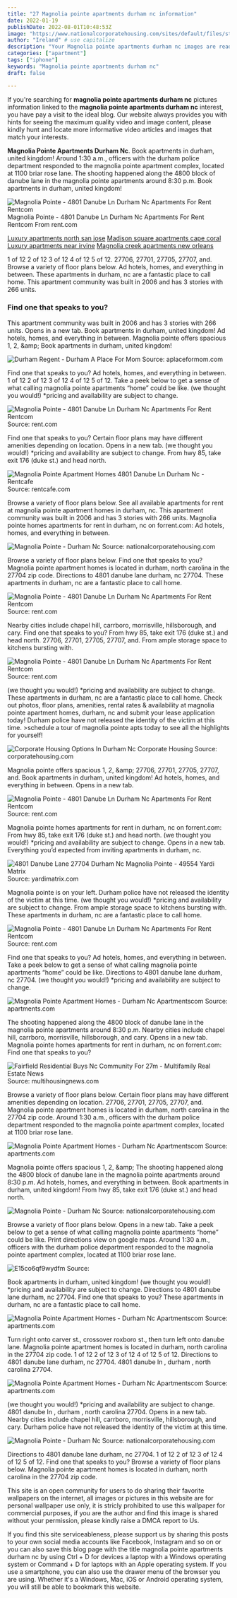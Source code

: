 ```yaml
---
title: "27 Magnolia pointe apartments durham nc information"
date: 2022-01-19
publishDate: 2022-08-01T10:48:53Z
image: "https://www.nationalcorporatehousing.com/sites/default/files/styles/768x500/public/properties/4e26f220d91bc921.jpg?itok=FZbuFO8L"
author: "Ireland" # use capitalize
description: "Your Magnolia pointe apartments durham nc images are ready. Magnolia pointe apartments durham nc are a topic that is being searched for and liked by netizens now. You can Download the Magnolia pointe apartments durham nc files here. Get all royalty-free images."
categories: ["apartment"]
tags: ["iphone"]
keywords: "Magnolia pointe apartments durham nc"
draft: false

---
```


If you're searching for **magnolia pointe apartments durham nc** pictures information linked to the **magnolia pointe apartments durham nc** interest, you have pay a visit to the ideal  blog.  Our website always  provides you with  hints  for seeing  the maximum  quality video and image  content, please kindly hunt and locate more informative video articles and images  that match your interests.

**Magnolia Pointe Apartments Durham Nc**. Book apartments in durham, united kingdom! Around 1:30 a.m., officers with the durham police department responded to the magnolia pointe apartment complex, located at 1100 briar rose lane. The shooting happened along the 4800 block of danube lane in the magnolia pointe apartments around 8:30 p.m. Book apartments in durham, united kingdom!

![Magnolia Pointe - 4801 Danube Ln Durham Nc Apartments For Rent Rentcom](https://rentpath-res.cloudinary.com/$img_current/t_3x2_jpg_xl/t_unpaid/b7622a9e29120b3e96a29f51860580d3 "Magnolia Pointe - 4801 Danube Ln Durham Nc Apartments For Rent Rentcom")
Magnolia Pointe - 4801 Danube Ln Durham Nc Apartments For Rent Rentcom From rent.com

[Luxury apartments north san jose](/luxury-apartments-north-san-jose/)
[Madison square apartments cape coral](/madison-square-apartments-cape-coral/)
[Luxury apartments near irvine](/luxury-apartments-near-irvine/)
[Magnolia creek apartments new orleans](/magnolia-creek-apartments-new-orleans/)

1 of 12 2 of 12 3 of 12 4 of 12 5 of 12. 27706, 27701, 27705, 27707, and. Browse a variety of floor plans below. Ad hotels, homes, and everything in between. These apartments in durham, nc are a fantastic place to call home. This apartment community was built in 2006 and has 3 stories with 266 units.

### Find one that speaks to you?

This apartment community was built in 2006 and has 3 stories with 266 units. Opens in a new tab. Book apartments in durham, united kingdom! Ad hotels, homes, and everything in between. Magnolia pointe offers spacious 1, 2, &amp;amp; Book apartments in durham, united kingdom!


![Durham Regent - Durham A Place For Mom](https://www.aplaceformom.com/a-place-for-mom/image/upload/t_web_apfm_community_thumbnails/apfm-web-api/828352 "Durham Regent - Durham A Place For Mom")
Source: aplaceformom.com

Find one that speaks to you? Ad hotels, homes, and everything in between. 1 of 12 2 of 12 3 of 12 4 of 12 5 of 12. Take a peek below to get a sense of what calling magnolia pointe apartments “home” could be like. (we thought you would!) *pricing and availability are subject to change.

![Magnolia Pointe - 4801 Danube Ln Durham Nc Apartments For Rent Rentcom](https://rentpath-res.cloudinary.com/$img_current/t_3x2_jpg_xl/t_unpaid/961cf22b2ebfdad62d0a43366340eb9c "Magnolia Pointe - 4801 Danube Ln Durham Nc Apartments For Rent Rentcom")
Source: rent.com

Find one that speaks to you? Certain floor plans may have different amenities depending on location. Opens in a new tab. (we thought you would!) *pricing and availability are subject to change. From hwy 85, take exit 176 (duke st.) and head north.

![Magnolia Pointe Apartment Homes 4801 Danube Ln Durham Nc - Rentcafe](https://cdngeneral.rentcafe.com/dmslivecafe/2/97184/Exterior%20at%20Magnolia%20Pointe.jpg?crop=%280%2C0%2C300%2C218%29&amp;cropxunits=300&amp;cropyunits=218&amp;width=350&amp;mode=pad&amp;bgcolor=333333&amp;quality=80 "Magnolia Pointe Apartment Homes 4801 Danube Ln Durham Nc - Rentcafe")
Source: rentcafe.com

Browse a variety of floor plans below. See all available apartments for rent at magnolia pointe apartment homes in durham, nc. This apartment community was built in 2006 and has 3 stories with 266 units. Magnolia pointe homes apartments for rent in durham, nc on forrent.com: Ad hotels, homes, and everything in between.

![Magnolia Pointe - Durham Nc](https://www.nationalcorporatehousing.com/sites/default/files/styles/768x500/public/properties/4e26f1dd1b671524.jpg?itok=1IeJpQ6i "Magnolia Pointe - Durham Nc")
Source: nationalcorporatehousing.com

Browse a variety of floor plans below. Find one that speaks to you? Magnolia pointe apartment homes is located in durham, north carolina in the 27704 zip code. Directions to 4801 danube lane durham, nc 27704. These apartments in durham, nc are a fantastic place to call home.

![Magnolia Pointe - 4801 Danube Ln Durham Nc Apartments For Rent Rentcom](https://rentpath-res.cloudinary.com/$img_current/t_3x2_jpg_xl/t_unpaid/a8b7c4fbe81249f5fdf6e049275f94ad "Magnolia Pointe - 4801 Danube Ln Durham Nc Apartments For Rent Rentcom")
Source: rent.com

Nearby cities include chapel hill, carrboro, morrisville, hillsborough, and cary. Find one that speaks to you? From hwy 85, take exit 176 (duke st.) and head north. 27706, 27701, 27705, 27707, and. From ample storage space to kitchens bursting with.

![Magnolia Pointe - 4801 Danube Ln Durham Nc Apartments For Rent Rentcom](https://rentpath-res.cloudinary.com/$img_current/t_3x2_jpg_xl/t_unpaid/3758e7df663ff9780fd7014a1269355c "Magnolia Pointe - 4801 Danube Ln Durham Nc Apartments For Rent Rentcom")
Source: rent.com

(we thought you would!) *pricing and availability are subject to change. These apartments in durham, nc are a fantastic place to call home. Check out photos, floor plans, amenities, rental rates &amp; availability at magnolia pointe apartment homes, durham, nc and submit your lease application today! Durham police have not released the identity of the victim at this time. &gt;schedule a tour of magnolia pointe apts today to see all the highlights for yourself!

![Corporate Housing Options In Durham Nc Corporate Housing](https://www.extendedstayamerica.com/images/hotels/913/913-Photo-636112637883280012.jpg "Corporate Housing Options In Durham Nc Corporate Housing")
Source: corporatehousing.com

Magnolia pointe offers spacious 1, 2, &amp;amp; 27706, 27701, 27705, 27707, and. Book apartments in durham, united kingdom! Ad hotels, homes, and everything in between. Opens in a new tab.

![Magnolia Pointe - 4801 Danube Ln Durham Nc Apartments For Rent Rentcom](https://rentpath-res.cloudinary.com/$img_current/t_3x2_jpg_xl/t_unpaid/9fb4c95a2555011a48b4ba3795906e1a "Magnolia Pointe - 4801 Danube Ln Durham Nc Apartments For Rent Rentcom")
Source: rent.com

Magnolia pointe homes apartments for rent in durham, nc on forrent.com: From hwy 85, take exit 176 (duke st.) and head north. (we thought you would!) *pricing and availability are subject to change. Opens in a new tab. Everything you’d expected from inviting apartments in durham, nc.

![4801 Danube Lane 27704 Durham Nc Magnolia Pointe - 49554 Yardi Matrix](https://www.yardimatrix.com/property-types/multifamily/carolinatriangle/magnolia-pointe-4801-danube-lane-nc-27704--49554?Subaction=GetPhoto "4801 Danube Lane 27704 Durham Nc Magnolia Pointe - 49554 Yardi Matrix")
Source: yardimatrix.com

Magnolia pointe is on your left. Durham police have not released the identity of the victim at this time. (we thought you would!) *pricing and availability are subject to change. From ample storage space to kitchens bursting with. These apartments in durham, nc are a fantastic place to call home.

![Magnolia Pointe - 4801 Danube Ln Durham Nc Apartments For Rent Rentcom](https://rentpath-res.cloudinary.com/$img_current/t_3x2_jpg_xl/t_unpaid/b7622a9e29120b3e96a29f51860580d3 "Magnolia Pointe - 4801 Danube Ln Durham Nc Apartments For Rent Rentcom")
Source: rent.com

Find one that speaks to you? Ad hotels, homes, and everything in between. Take a peek below to get a sense of what calling magnolia pointe apartments “home” could be like. Directions to 4801 danube lane durham, nc 27704. (we thought you would!) *pricing and availability are subject to change.

![Magnolia Pointe Apartment Homes - Durham Nc Apartmentscom](https://images1.apartments.com/i2/LJbaSDzRDLu84tdH0k0UMF7IFg_rkycdpJBqsmzKL6I/117/magnolia-pointe-apartment-homes-durham-nc-building-photo.jpg?p=1 "Magnolia Pointe Apartment Homes - Durham Nc Apartmentscom")
Source: apartments.com

The shooting happened along the 4800 block of danube lane in the magnolia pointe apartments around 8:30 p.m. Nearby cities include chapel hill, carrboro, morrisville, hillsborough, and cary. Opens in a new tab. Magnolia pointe homes apartments for rent in durham, nc on forrent.com: Find one that speaks to you?

![Fairfield Residential Buys Nc Community For 27m - Multifamily Real Estate News](https://www.multihousingnews.com/wp-content/uploads/sites/57/2019/04/Magnolia-Pointe-Apartments.jpg "Fairfield Residential Buys Nc Community For 27m - Multifamily Real Estate News")
Source: multihousingnews.com

Browse a variety of floor plans below. Certain floor plans may have different amenities depending on location. 27706, 27701, 27705, 27707, and. Magnolia pointe apartment homes is located in durham, north carolina in the 27704 zip code. Around 1:30 a.m., officers with the durham police department responded to the magnolia pointe apartment complex, located at 1100 briar rose lane.

![Magnolia Pointe Apartment Homes - Durham Nc Apartmentscom](https://images1.apartments.com/i2/OISNKfTL5jC5vssH72cn0UGdJ-fK7ROV6itUMmEDG28/117/magnolia-pointe-apartment-homes-durham-nc-building-photo.jpg?p=1 "Magnolia Pointe Apartment Homes - Durham Nc Apartmentscom")
Source: apartments.com

Magnolia pointe offers spacious 1, 2, &amp;amp; The shooting happened along the 4800 block of danube lane in the magnolia pointe apartments around 8:30 p.m. Ad hotels, homes, and everything in between. Book apartments in durham, united kingdom! From hwy 85, take exit 176 (duke st.) and head north.

![Magnolia Pointe - Durham Nc](https://www.nationalcorporatehousing.com/sites/default/files/styles/768x500/public/properties/4e26ed3bb8ba4924.jpg?itok=Z028h7K2 "Magnolia Pointe - Durham Nc")
Source: nationalcorporatehousing.com

Browse a variety of floor plans below. Opens in a new tab. Take a peek below to get a sense of what calling magnolia pointe apartments “home” could be like. Print directions view on google maps. Around 1:30 a.m., officers with the durham police department responded to the magnolia pointe apartment complex, located at 1100 briar rose lane.

![E15co6qf9wydfm](https://photos.zillowstatic.com/fp/a4c038da9cc162c940b00346879b34af-p_e.jpg "E15co6qf9wydfm")
Source: 

Book apartments in durham, united kingdom! (we thought you would!) *pricing and availability are subject to change. Directions to 4801 danube lane durham, nc 27704. Find one that speaks to you? These apartments in durham, nc are a fantastic place to call home.

![Magnolia Pointe Apartment Homes - Durham Nc Apartmentscom](https://images1.apartments.com/i2/dgK3Znsdgs4RkZj0xj_321uf4i7QPXLKU6hfFh15JEo/111/magnolia-pointe-apartment-homes-durham-nc-primary-photo.jpg "Magnolia Pointe Apartment Homes - Durham Nc Apartmentscom")
Source: apartments.com

Turn right onto carver st., crossover roxboro st., then turn left onto danube lane. Magnolia pointe apartment homes is located in durham, north carolina in the 27704 zip code. 1 of 12 2 of 12 3 of 12 4 of 12 5 of 12. Directions to 4801 danube lane durham, nc 27704. 4801 danube ln , durham , north carolina 27704.

![Magnolia Pointe Apartment Homes - Durham Nc Apartmentscom](https://images1.apartments.com/i2/zWxqZDmyn2-wXTHvTUbTJrwlCtKUtMjOS6nR5F0JLsY/117/magnolia-pointe-apartment-homes-durham-nc-building-photo.jpg?p=1 "Magnolia Pointe Apartment Homes - Durham Nc Apartmentscom")
Source: apartments.com

(we thought you would!) *pricing and availability are subject to change. 4801 danube ln , durham , north carolina 27704. Opens in a new tab. Nearby cities include chapel hill, carrboro, morrisville, hillsborough, and cary. Durham police have not released the identity of the victim at this time.

![Magnolia Pointe - Durham Nc](https://www.nationalcorporatehousing.com/sites/default/files/styles/768x500/public/properties/4e26f220d91bc921.jpg?itok=FZbuFO8L "Magnolia Pointe - Durham Nc")
Source: nationalcorporatehousing.com

Directions to 4801 danube lane durham, nc 27704. 1 of 12 2 of 12 3 of 12 4 of 12 5 of 12. Find one that speaks to you? Browse a variety of floor plans below. Magnolia pointe apartment homes is located in durham, north carolina in the 27704 zip code.

This site is an open community for users to do sharing their favorite wallpapers on the internet, all images or pictures in this website are for personal wallpaper use only, it is stricly prohibited to use this wallpaper for commercial purposes, if you are the author and find this image is shared without your permission, please kindly raise a DMCA report to Us.

If you find this site serviceableness, please support us by sharing this posts to your own social media accounts like Facebook, Instagram and so on or you can also save this blog page with the title magnolia pointe apartments durham nc by using Ctrl + D for devices a laptop with a Windows operating system or Command + D for laptops with an Apple operating system. If you use a smartphone, you can also use the drawer menu of the browser you are using. Whether it's a Windows, Mac, iOS or Android operating system, you will still be able to bookmark this website.
